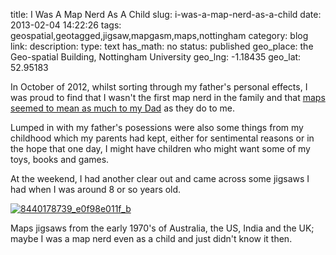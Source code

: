 title: I Was A Map Nerd As A Child
slug: i-was-a-map-nerd-as-a-child
date: 2013-02-04 14:22:26
tags: geospatial,geotagged,jigsaw,mapgasm,maps,nottingham
category: blog
link: 
description: 
type: text
has_math: no
status: published
geo_place: the Geo-spatial Building, Nottingham University
geo_lng: -1.18435
geo_lat: 52.95183

In October of 2012, whilst sorting through my father's personal effects, I was proud to find that I wasn't the first map nerd in the family and that [maps seemed to mean as much to my Dad](/2012/10/05/map-nature-or-map-nuture-are-map-addicts-born-or-made/ "/2012/10/05/map-nature-or-map-nuture-are-map-addicts-born-or-made/") as they do to me.

Lumped in with my father's posessions were also some things from my childhood which my parents had kept, either for sentimental reasons or in the hope that one day, I might have children who might want some of my toys, books and games.

<!-- TEASER_END -->

At the weekend, I had another clear out and came across some jigsaws I had when I was around 8 or so years old.

[![8440178739_e0f98e011f_b](/wp-content/uploads/2013/02/8440178739_e0f98e011f_b.jpg)](http://www.flickr.com/photos/vicchi/8440178739/in/photostream/ "http://www.flickr.com/photos/vicchi/8440178739/in/photostream/")

Maps jigsaws from the early 1970's of Australia, the US, India and the UK; maybe I was a map nerd even as a child and just didn't know it then.





